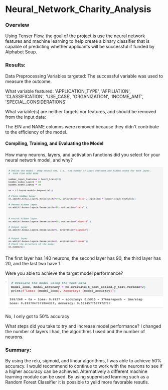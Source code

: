# Neural_Network_Charity_Analysis

### Overview
Using Tenser Flow, the goal of the project is use the neural network features and machine learning to help create a binary classifier that is capable of predicting whether applicants will be successful if funded by Alphabet Soup.

### Results:
Data Preprocessing
Variables targeted: The successful variable was used to measure the outcome. 


What variable featured:
'APPLICATION_TYPE',
 'AFFILIATION',
 'CLASSIFICATION',
 'USE_CASE',
 'ORGANIZATION',
 'INCOME_AMT',
 'SPECIAL_CONSIDERATIONS'

What variable(s) are neither targets nor features, and should be removed from the input data:

The EIN and NAME columns were removed because they didn't contribute to the efficiency of the model. 

#### Compiling, Training, and Evaluating the Model
How many neurons, layers, and activation functions did you select for your neural network model, and why?

![Minion](https://raw.githubusercontent.com/SavannahPosner/Neural_Network_Charity_Analysis/main/images/Screen%20Shot%202022-10-20%20at%2011.49.41%20PM.png)


The first layer has 140 neurons, the second layer has 90, the third layer has 20, and the last two have 1. 




Were you able to achieve the target model performance?
![Minion](https://raw.githubusercontent.com/SavannahPosner/Neural_Network_Charity_Analysis/main/images/Screen%20Shot%202022-10-20%20at%2011.49.29%20PM.png)


No, I only got to 50% accuracy 



What steps did you take to try and increase model performance?
I changed the number of layers I had, the algorithms I used and the number of neurons. 



### Summary:
By using the relu, sigmoid, and linear algorithms, I was able to achieve 50% accuracy. 
I would recommend to continue to work with the neurons to see if a higher accuracy can be achieved. Alternatively a different machine learning module can be used. By using supervised learning such as a Random Forest Classifier it is possible to yeild more favorable resutls. 
